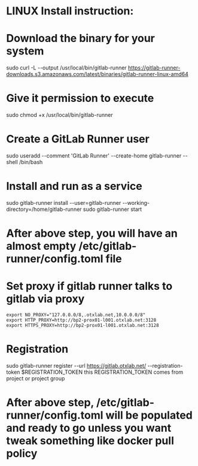 # LINUX Install instruction:
# Download the binary for your system
sudo curl -L --output /usr/local/bin/gitlab-runner https://gitlab-runner-downloads.s3.amazonaws.com/latest/binaries/gitlab-runner-linux-amd64

# Give it permission to execute
sudo chmod +x /usr/local/bin/gitlab-runner

# Create a GitLab Runner user
sudo useradd --comment 'GitLab Runner' --create-home gitlab-runner --shell /bin/bash

# Install and run as a service
sudo gitlab-runner install --user=gitlab-runner --working-directory=/home/gitlab-runner
sudo gitlab-runner start

# After above step, you will have an almost empty /etc/gitlab-runner/config.toml file

# Set proxy if gitlab runner talks to gitlab via proxy
```
export NO_PROXY="127.0.0.0/8,.otxlab.net,10.0.0.0/8"
export HTTP_PROXY=http://bp2-prox01-l001.otxlab.net:3128
export HTTPS_PROXY=http://bp2-prox01-l001.otxlab.net:3128
```

# Registration
sudo gitlab-runner register --url https://gitlab.otxlab.net/ --registration-token $REGISTRATION_TOKEN
this REGISTRATION_TOKEN comes from project or project group

# After above step, /etc/gitlab-runner/config.toml will be populated and ready to go unless you want tweak something like docker pull policy




